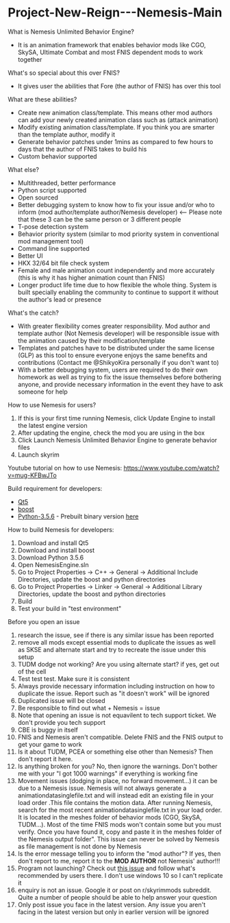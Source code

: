 # Project-New-Reign---Nemesis-Main

What is Nemesis Unlimited Behavior Engine?
- It is an animation framework that enables behavior mods like CGO, SkySA, Ultimate Combat and most FNIS dependent mods to work together


What's so special about this over FNIS?
- It gives user the abilities that Fore (the author of FNIS) has over this tool


What are these abilities?
- Create new animation class/template. This means other mod authors can add your newly created animation class such as (attack animation)
- Modify existing animation class/template. If you think you are smarter than the template author, modify it
- Generate behavior patches under 1mins as compared to few hours to days that the author of FNIS takes to build his
- Custom behavior supported


What else?
- Multithreaded, better performance
- Python script supported
- Open sourced
- Better debugging system to know how to fix your issue and/or who to inform (mod author/template author/Nemesis developer) <-- Please note that these 3 can be the same person or 3 different people
- T-pose detection system
- Behavior priority system (similar to mod priority system in conventional mod management tool)
- Command line supported
- Better UI
- HKX 32/64 bit file check system
- Female and male animation count independently and more accurately (this is why it has higher animation count than FNIS)
- Longer product life time due to how flexible the whole thing. System is built specially enabling the community to continue to support it without the author's lead or presence


What's the catch?
- With greater flexibility comes greater responsibility. Mod author and template author (Not Nemesis developer) will be responsible issue with the animation caused by their modification/template
- Templates and patches have to be distributed under the same license (GLP) as this tool to ensure everyone enjoys the same benefits and contributions (Contact me @ShikyoKira personally if you don't want to)
- With a better debugging system, users are required to do their own homework as well as trying to fix the issue themselves before bothering anyone, and provide necessary information in the event they have to ask someone for help


How to use Nemesis for users?
1. If this is your first time running Nemesis, click Update Engine to install the latest engine version
2. After updating the engine, check the mod you are using in the box
3. Click Launch Nemesis Unlimited Behavior Engine to generate behavior files
4. Launch skyrim

Youtube tutorial on how to use Nemesis: https://www.youtube.com/watch?v=mug-KFBwJTo

Build requirement for developers:
- [Qt5](https://www.qt.io/download-open-source)
- [boost](https://www.boost.org/users/download/) 
- [Python-3.5.6](https://www.python.org/downloads/release/python-356/) - Prebuilt binary version [here](https://drive.google.com/open?id=1Uqq0iQhc0qsWAiz3EFzqMWxB27BG-M5T)


How to build Nemesis for developers:
1. Download and install Qt5
2. Download and install boost
3. Download Python 3.5.6
4. Open NemesisEngine.sln
5. Go to Project Properties -> C++ -> General -> Additional Include Directories, update the boost and python directories
6. Go to Project Properties -> Linker -> General -> Additional Library Directories, update the boost and python directories
7. Build
8. Test your build in "test environment"


Before you open an issue
1. research the issue, see if there is any similar issue has been reported
2. remove all mods except essential mods to duplicate the issues as well as SKSE and alternate start and try to recreate the issue under this setup
3. TUDM dodge not working? Are you using alternate start? if yes, get out of the cell
4. Test test test. Make sure it is consistent
5. Always provide necessary information including instruction on how to duplicate the issue. Report such as "it doesn't work" will be ignored
6. Duplicated issue will be closed
7. Be responsible to find out what + Nemesis = issue
8. Note that opening an issue is not equavilent to tech support ticket. We don't provide you tech support
9. CBE is buggy in itself
10. FNIS and Nemesis aren't compatible. Delete FNIS and the FNIS output to get your game to work
11. Is it about TUDM, PCEA or something else other than Nemesis? Then don't report it here.
12. Is anything broken for you? No, then ignore the warnings. Don't bother me with your "I got 1000 warnings" if everything is working fine
13. Movement issues (dodging in place, no forward movement...) it can be due to a Nemesis issue. Nemesis will not always generate a animationdatasinglefile.txt and will instead edit an existing file in your load order .This file contains the motion data. After running Nemesis, search for the most recent animationdatasinglefile.txt in your load order. It is located in the meshes folder of behavior mods (CGO, SkySA, TUDM...). Most of the time FNIS mods won't contain some but you must verify. Once you have found it, copy and paste it in the meshes folder of the Nemesis output folder". This issue can never be solved by Nemesis as file management is not done by Nemesis
14. Is the error message telling you to inform the "mod author"? If yes, then don't report to me, report it to the **MOD AUTHOR** not Nemesis' author!!!
15. Program not launching? Check out [this issue](https://github.com/ShikyoKira/Project-New-Reign---Nemesis-Main/issues/211) and follow what's recommended by users there. I don't use windows 10 so I can't replicate it
16. enquiry is not an issue. Google it or post on r/skyrimmods subreddit. Quite a number of people should be able to help answer your question
17. Only post issue you face in the latest version. Any issue you aren't facing in the latest version but only in earlier version will be ignored